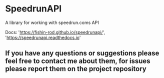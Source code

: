 SpeedrunAPI
===
A library for working with speedrun.coms API

Docs: 'https://fishin-rod.github.io/speedrunapi/', 'https://speedrunapi.readthedocs.io'

## If you have any questions or suggestions please feel free to contact me about them, for issues please report them on the project repository